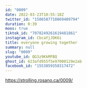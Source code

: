 ```yaml
---
id: "0009"
date: 2022-03-23T10:55:18Z
twitter_id: "1506587710869409794"
duration: 0:39
moos: true
tiktok_id: "7078249261619481861"
instagram_id: CbcaYjJOK6i
title: everyone growing together
summary: null
slug: "0009"
youtube_id: QG3z9KkMFBQ
ghost_id: 623afd955f5e97000129e2ab
facebook_id: "1553859358317472"
---
```

https://strolling.rosano.ca/0009/
